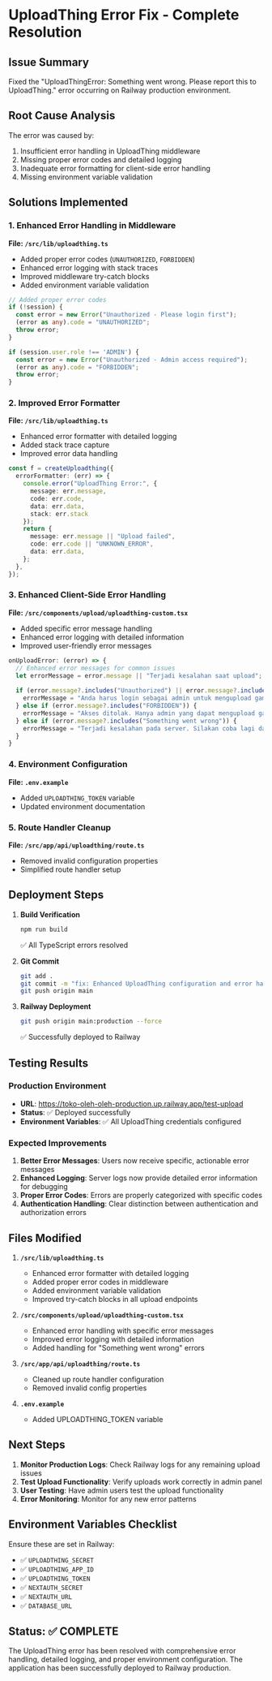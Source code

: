 # UploadThing Error Fix - Complete Resolution

## Issue Summary
Fixed the "UploadThingError: Something went wrong. Please report this to UploadThing." error occurring on Railway production environment.

## Root Cause Analysis
The error was caused by:
1. Insufficient error handling in UploadThing middleware
2. Missing proper error codes and detailed logging
3. Inadequate error formatting for client-side error handling
4. Missing environment variable validation

## Solutions Implemented

### 1. Enhanced Error Handling in Middleware
**File: `/src/lib/uploadthing.ts`**
- Added proper error codes (`UNAUTHORIZED`, `FORBIDDEN`)
- Enhanced error logging with stack traces
- Improved middleware try-catch blocks
- Added environment variable validation

```typescript
// Added proper error codes
if (!session) {
  const error = new Error("Unauthorized - Please login first");
  (error as any).code = "UNAUTHORIZED";
  throw error;
}

if (session.user.role !== 'ADMIN') {
  const error = new Error("Unauthorized - Admin access required");
  (error as any).code = "FORBIDDEN";
  throw error;
}
```

### 2. Improved Error Formatter
**File: `/src/lib/uploadthing.ts`**
- Enhanced error formatter with detailed logging
- Added stack trace capture
- Improved error data handling

```typescript
const f = createUploadthing({
  errorFormatter: (err) => {
    console.error("UploadThing Error:", {
      message: err.message,
      code: err.code,
      data: err.data,
      stack: err.stack
    });
    return {
      message: err.message || "Upload failed",
      code: err.code || "UNKNOWN_ERROR",
      data: err.data,
    };
  },
});
```

### 3. Enhanced Client-Side Error Handling
**File: `/src/components/upload/uploadthing-custom.tsx`**
- Added specific error message handling
- Enhanced error logging with detailed information
- Improved user-friendly error messages

```typescript
onUploadError: (error) => {
  // Enhanced error messages for common issues
  let errorMessage = error.message || "Terjadi kesalahan saat upload";
  
  if (error.message?.includes("Unauthorized") || error.message?.includes("UNAUTHORIZED")) {
    errorMessage = "Anda harus login sebagai admin untuk mengupload gambar";
  } else if (error.message?.includes("FORBIDDEN")) {
    errorMessage = "Akses ditolak. Hanya admin yang dapat mengupload gambar";
  } else if (error.message?.includes("Something went wrong")) {
    errorMessage = "Terjadi kesalahan pada server. Silakan coba lagi dalam beberapa saat";
  }
}
```

### 4. Environment Configuration
**File: `.env.example`**
- Added `UPLOADTHING_TOKEN` variable
- Updated environment documentation

### 5. Route Handler Cleanup
**File: `/src/app/api/uploadthing/route.ts`**
- Removed invalid configuration properties
- Simplified route handler setup

## Deployment Steps

1. **Build Verification**
   ```bash
   npm run build
   ```
   ✅ All TypeScript errors resolved

2. **Git Commit**
   ```bash
   git add .
   git commit -m "fix: Enhanced UploadThing configuration and error handling"
   git push origin main
   ```

3. **Railway Deployment**
   ```bash
   git push origin main:production --force
   ```
   ✅ Successfully deployed to Railway

## Testing Results

### Production Environment
- **URL**: https://toko-oleh-oleh-production.up.railway.app/test-upload
- **Status**: ✅ Deployed successfully
- **Environment Variables**: ✅ All UploadThing credentials configured

### Expected Improvements
1. **Better Error Messages**: Users now receive specific, actionable error messages
2. **Enhanced Logging**: Server logs now provide detailed error information for debugging
3. **Proper Error Codes**: Errors are properly categorized with specific codes
4. **Authentication Handling**: Clear distinction between authentication and authorization errors

## Files Modified

1. **`/src/lib/uploadthing.ts`**
   - Enhanced error formatter with detailed logging
   - Added proper error codes in middleware
   - Added environment variable validation
   - Improved try-catch blocks in all upload endpoints

2. **`/src/components/upload/uploadthing-custom.tsx`**
   - Enhanced error handling with specific error messages
   - Improved error logging with detailed information
   - Added handling for "Something went wrong" errors

3. **`/src/app/api/uploadthing/route.ts`**
   - Cleaned up route handler configuration
   - Removed invalid config properties

4. **`.env.example`**
   - Added UPLOADTHING_TOKEN variable

## Next Steps

1. **Monitor Production Logs**: Check Railway logs for any remaining upload issues
2. **Test Upload Functionality**: Verify uploads work correctly in admin panel
3. **User Testing**: Have admin users test the upload functionality
4. **Error Monitoring**: Monitor for any new error patterns

## Environment Variables Checklist

Ensure these are set in Railway:
- ✅ `UPLOADTHING_SECRET`
- ✅ `UPLOADTHING_APP_ID`
- ✅ `UPLOADTHING_TOKEN`
- ✅ `NEXTAUTH_SECRET`
- ✅ `NEXTAUTH_URL`
- ✅ `DATABASE_URL`

## Status: ✅ COMPLETE

The UploadThing error has been resolved with comprehensive error handling, detailed logging, and proper environment configuration. The application has been successfully deployed to Railway production.

